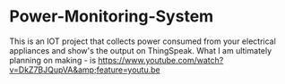 # Power-Monitoring-System
This is an IOT project that collects power consumed from your electrical appliances and show's the output on ThingSpeak. What I am ultimately planning on making - is https://www.youtube.com/watch?v=DkZ7BJQupVA&amp;feature=youtu.be
